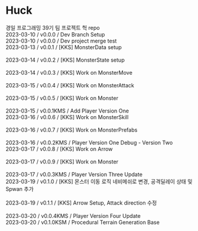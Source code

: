 # Huck

경일 프로그래밍 39기 팀 프로젝트 헉 repo      
2023-03-10 / v0.0.0 / Dev Branch Setup       
2023-03-10 / v0.0.0 / Dev project merge test  
2023-03-13 / v0.0.1 / [KKS] MonsterData setup</br>       
2023-03-14 / v0.0.2 / [KKS] MonsterState setup</br>       
2023-03-14 / v0.0.3 / [KKS] Work on MonsterMove</br>     
2023-03-15 / v0.0.4 / [KKS] Work on MonsterAttack</br>     
2023-03-15 / v0.0.5 / [KKS] Work on Monster</br>          
2023-03-15 / v0.0.1KMS / Add Player Version One         
2023-03-16 / v0.0.6 / [KKS] Work on MonsterSkill</br>     
2023-03-16 / v0.0.7 / [KKS] Work on MonsterPrefabs</br>     
2023-03-16 / v0.0.2KMS / Player Version One Debug - Version Two     
2023-03-17 / v0.0.8 / [KKS] Work on Arrow</br>     
2023-03-17 / v0.0.9 / [KKS] Work on Monster</br>      
2023-03-17 / v0.0.3KMS / Player Version Three Update    
2023-03-19 / v0.1.0 / [KKS] 몬스터 이동 로직 네비메쉬로 변경, 공격딜레이 상태 및 Spwan 추가</br>       
2023-03-19 / v0.1.1 / [KKS] Arrow Setup, Attack direction 수정<br/>         
2023-03-20 / v0.0.4KMS / Player Version Four Update           
2023-03-20 / v0.1.0KSM / Procedural Terrain Generation Base         




